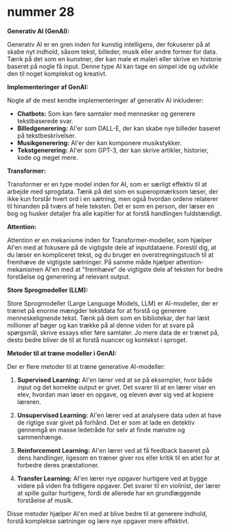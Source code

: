 # nummer 28

**Generativ AI (GenAI):**

Generativ AI er en gren inden for kunstig intelligens, der fokuserer på at skabe nyt indhold, såsom tekst, billeder, musik eller andre former for data. Tænk på det som en kunstner, der kan male et maleri eller skrive en historie baseret på nogle få input. Denne type AI kan tage en simpel ide og udvikle den til noget komplekst og kreativt.

**Implementeringer af GenAI:**

Nogle af de mest kendte implementeringer af generativ AI inkluderer:
- **Chatbots:** Som kan føre samtaler med mennesker og generere tekstbaserede svar.
- **Billedgenerering:** AI'er som DALL-E, der kan skabe nye billeder baseret på tekstbeskrivelser.
- **Musikgenerering:** AI'er der kan komponere musikstykker.
- **Tekstgenerering:** AI'er som GPT-3, der kan skrive artikler, historier, kode og meget mere.

**Transformer:**

Transformer er en type model inden for AI, som er særligt effektiv til at arbejde med sprogdata. Tænk på det som en superopmærksom læser, der ikke kun forstår hvert ord i en sætning, men også hvordan ordene relaterer til hinanden på tværs af hele teksten. Det er som en person, der læser en bog og husker detaljer fra alle kapitler for at forstå handlingen fuldstændigt.

**Attention:**

Attention er en mekanisme inden for Transformer-modeller, som hjælper AI'en med at fokusere på de vigtigste dele af inputdataene. Forestil dig, at du læser en kompliceret tekst, og du bruger en overstregningstusch til at fremhæve de vigtigste sætninger. På samme måde hjælper attention-mekanismen AI'en med at "fremhæve" de vigtigste dele af teksten for bedre forståelse og generering af relevant output.

**Store Sprogmodeller (LLM):**

Store Sprogmodeller (Large Language Models, LLM) er AI-modeller, der er trænet på enorme mængder tekstdata for at forstå og generere menneskelignende tekst. Tænk på dem som en bibliotekar, der har læst millioner af bøger og kan trække på al denne viden for at svare på spørgsmål, skrive essays eller føre samtaler. Jo mere data de er trænet på, desto bedre bliver de til at forstå nuancer og kontekst i sproget.

**Metoder til at træne modeller i GenAI:**

Der er flere metoder til at træne generative AI-modeller:

1. **Supervised Learning:** AI'en lærer ved at se på eksempler, hvor både input og det korrekte output er givet. Det svarer til at en lærer viser en elev, hvordan man løser en opgave, og eleven øver sig ved at kopiere læreren.

2. **Unsupervised Learning:** AI'en lærer ved at analysere data uden at have de rigtige svar givet på forhånd. Det er som at lade en detektiv gennemgå en masse ledetråde for selv at finde mønstre og sammenhænge.

3. **Reinforcement Learning:** AI'en lærer ved at få feedback baseret på dens handlinger, ligesom en træner giver ros eller kritik til en atlet for at forbedre deres præstationer.

4. **Transfer Learning:** AI'en lærer nye opgaver hurtigere ved at bygge videre på viden fra tidligere opgaver. Det svarer til en violinist, der lærer at spille guitar hurtigere, fordi de allerede har en grundlæggende forståelse af musik.

Disse metoder hjælper AI'en med at blive bedre til at generere indhold, forstå komplekse sætninger og lære nye opgaver mere effektivt.
